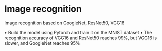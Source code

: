 # Image recognition
 Image recognition based on GoogleNet, ResNet50, VGG16
 
• Build the model using Pytorch and train it on the MNIST dataset
• The recognition accuracy of VGG16 and ResNet50 reaches 99%, but VGG16 is slower, and GoogleNet reaches 95%
